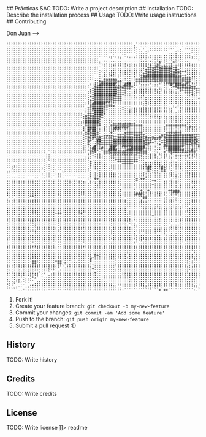 <snippet>
  <content>
## Prácticas SAC
TODO: Write a project description
## Installation
TODO: Describe the installation process
## Usage
TODO: Write usage instructions
## Contributing

Don Juan -->

<pre style="font: 10px/5px monospace;">`````````````````````````````````````````````````````````````````````````````````````````````````````````,;:,`````````````````
```````````````````````````````````````````````````````.`````````````````````````````````````````````````:;':`````````````````
```````````````````````````````````````````````````````..````````````````````````````````````````````````.,;.`````````````````
````````````````````````````````````````````````````````..`````````````````.``````````````````````````````,:.`````````````````
````````````````````````````````````````````````````````...`..```````````....``````````````````````````````.``````````````````
````````````````````````````````````````````````````````.,...`````````....`.....```````````````````````````,``````````````````
````````````````````````````````````````````````````````..,..`.......,,,,:,,,,..``````````````````````````.:``````````````````
````````````````````````````````````````````..`...``......,,.......,::::;;:,,....`````````````````````````,;.`````````````````
`````````````````````````````````````````````````..``....,,.,..,,,:;;;;;;;:,,,..`````````````````````````,;';.````````````````
````````````````````````````````````````..,,.`..``.......,,,,,,,:;;;;;'';;;:,...````````````````````````.::;;,````````````````
````````````````````````````````````````...,,::;::,...,..,:::,:;;'+'''''+'';;::,...````````````````````.:::::::```````````````
`````````````````````````````````````````......,::::,.,,,:::::;''++''+++'';;;;;:,...```````````````````,';;;;;;```````````````
``````````````````````````````````````````.,,,:;::,,:,,,,;;;;'+++#+++++++++;;:::,,..```````````````````,';;';;;```````````````
`````````````````````````````````````````..,,:;;;;::,::,,;;;'++++++#####++'';;;:,,..```````````````````,';;'';;```````````````
````````````````````````````````````````...,,,::;;;;::::;:;'+++#++######+++'';;;::,.```````````````````,';;'';;```````````````
````````````````````````````````````````..,.,:;;';;;:::;;;''+++#++#####++#++++'';;:,.``````````````````,''''';;```````````````
````````````````````````````````````````.`,,::;''';;:,::';'++##########+###+'';;;:::,.`````````````````,''''';;```````````````
````````````````````````````````````````.,,;'+'''''';::;''+++############+++++'';;:::,.````````````````,''''';;```````````````
``````````````````````````````````````..,,''''''''';;:::''+#################++++;;;;;:,.```````````````,'''''''```````````````
``````````````````````````````````````.,;'++++++';;::::'+++++#+###############++'';;;;:.```````````````,'';''''```````````````
``````````````````````````````````````:;+++#####++'';;''++++++++++###########+++'';;';;:```````````````,'';''''```````````````
````````````````````````````````````..;++#######++++##++++'''''''''++#######++#++''';;;;,``````````````,'';'';'```````````````
```````````````````````````````````..,++#######++++###+++';;;;';;;'''++#+#####++''''';;;;,`````````````,'';'';'```````````````
````````````````````````````````````.;+##########+#++++'';;;;;;:::;;';''++######++'';;;;;',````````````:'';'';'```````````````
````````````````````````````````````,+##########+#++++'';;;;:;:::,:;'';'''++#++++++++';:;;:.```````````:'';'';'```````````````
```````````````````````````````````.;+##########++++''';;;;;;;:::,,::;;;;''++++++'+++++';:':```````````:'';''''```````````````
```````````````````````````````````,'+##########++++'';;;;;;';::,:,,:;;;;;;''++++'++++++;;:'.``````````:'';;'';```````````````
``````````````````````````````````.:'+##########+++''';;';;;';;::::,:::;,;;;;'''+'''++++';';:``````````:'';;;;;```````````````
```````````````````````````````````:++#########+++'''';;;;;';;;;::,:::::::;;;;''''''+++++''';.`````````:'';;;';```````````````
```````````````````````````````````:'+########++++''''''';'';;;::::::::::::;;;;''''+'++++'''':`````````:'';;;;;```````````````
```````````````````````````````````:++########++++'''''''''';';;;:::;:;::;;;;;;;;''';++++'''''`````````:'';;;;;.``````````````
``````````````````````````````````.;++#######+++'''''''''''';';;;:::;:::;;;;;;;;;;;;;;#+++++'',.```````:'';;;;;.``````````````
```````````````````````````````````'+######+++''''''''''''';;';;;:::;:::::;;;;;;;;;;';+++++#+';.```````:;';;;;;.``````````````
```````````````````````````````````'+######++++'''''''''''';;';;::::;:,..,:;;;;;;;;;';'#+++#+'':```````:;';;;;;.``````````````
``````````````````````````````````.++#####++''''''+''';;;;;:;;;:::::::,.` `:::;;::::;''+#+++#+';,``````:;';;;;;.``````````````
``````````````````````````````````,++#####++''''''+'';;;;;;:;;;:;:,,,,:,``.,::::::::;;;'##++#++';``````:;';;;;;.``````````````
``````````````````````````````````;+++####+'''''''''';;;;;;;;;;;;::::,,,,,,,,::::::::;;;##++#+'+'``````:;';;;;;.``````````````
`````````````````````````````````.'+++####+''''''''''''';;;;;;;;;;::::::::,,,,:,,:,:::;;+++'+#'''.`````:;';;;;;.``````````````
`````````````````````````````````.++++###+'''''''''''''''''''';;;;;;;;;;;::,,,,,,,:,,::;''''++'''.`````:;';;;;;,``````````````
`````````````````````````````````:#+#####+'''''''''''''''''''''''';'';;;;::,,,.,,,:,,,::'+''++'';.`````:;';;;;;,``````````````
`````````````````````````````````'######+'';;''''''''''''''''''''''''''';;:,,,....,,,,,:;'++'++''.`````:;';;;;;,``````````````
````````````````````````````````.'######+'';;''''''''''''''''''''''''''';;;:::,,...,,,,,;'+++++'',`````:;';;;;;,``````````````
`````````````````````````````````'######+';;;'++++++++++'''''''''''''''''''';;;;::,.,,,::'++''+'',.````:;';;;;',``````````````
`````````````````````````````````'+####++';;'+++######+++++''''''''''+++++++++';;;;:,.,::'++''++':.````:;;;;;;',``````````````
`````````````````````````````````;+####+'';'+++######++++++'''''''''+++++++++++#++';;,,,;'+#++++':.````;;;;;;;',``````````````
`````````````````````````````````;+####++';'++###++++++++++'''''''''+++++'+'''+++'+';:,,;'+#++++':.````;;';;;;':``````````````
`````````````````````````````````:+#+##+''''+++'''''+++++++'''''''''''+++++++''''''';:,,:;+##++'':.````;;;;;;;':``````````````
`````````````````````````````````,+#+##+'''''+'''''++++++++''''''''''+++++++''''''''';,,,'++#++'',.````;;;;;;;;:``````````````
`````````````````````````````````.++##++';''''''+++#++++++++'''''''+++###+++++++++++##++.'++##++'..````;;;;;;';:``````````````
`````````````````````````````````.++###+++####+++++++++###+++''+''+#+############++++;'#+:'###++',`````;;';;;;;:``````````````
`````````````````````````````````,+#+#'@#+++++++###########+#######'##############+++':#+:;++#++',`````;;';;;;;:``````````````
`````````````````````````````````,'++;:##+++++#############++++''''++###########+##++':+#::,++++'.`````;;';;;;;;``````````````
`````````````````````````````````,'#:;:##+++++##############++++';'++############+#++':'+';,;+++'.`````;;';;;;;;``````````````
`````````````````````````````````.;+,;;#++++++##############+#''''+'+#########++##++++;;,:';:''+'.`````;;';;;;;;``````````````
`````````````````````````````````.;':;#++++++###++##########'+''''''#########++++++#+';;,,;+:''+'.`````;;';;;;;;``````````````
`````````````````````````````````.,'+##++#+++##+++++++######++''':;'++#####+++++++++;;;;:;;+##'+'``````;;;;;;;;;``````````````
``````````````````````````````````.++@#+'+++####++++#######++''';::''+#######+++#++;;;;:;;;'##+':``````;;;;;;;;;``````````````
`````````````````.`````````````````,+++';'+++#############+++'':,.,;+'++#######+++;;;:,::::;+#:.,``````;;;;;;;;;``````````````
`````````````````..````````````````:++';;'++++###########++++';:,`.;;;'+''''''';;:,,,,::::::'+:::.`````;;;;;;;;;``````````````
`````````````````..```````````````.''+';;;'''++++++++++++++''';::.`;;';''++++++':..,,,;;::,,'';;;.`````;;';;;;;;.`````````````
`````````````````..```````````````.;''';;;'''+++++++++++++'''';;:,.:;';;''''''';.`.,,:;;:,,,;;;''.`````;;;;;;;;;.`````````````
`````````````````..````````````````'';;;;;'''''++++++++++''''''';;:,;;':;''''';,..,,:;;;,,,,;;;;'``````;;;;;;;;;.`````````````
`````````````````.`````````````````'+';;;;''''''+++++++++''';;;;;;;:;:;;::'''':,,,,,;;;:,,::;';;'``````;;;;;;;;;.`````````````
`````````````````..````````````````'+';:;;;;''''''+++++'''';;;;;;;;;;;;';;;::::::,,:;;:,,,::;;':;``````;;;;;;;;;.`````````````
``...````````````..````````````````'+;;;:;;;''''''''''''''';;;;;;;;;;;;'';;;;:,;:::;;;:,,,::';';:``````;;;';;;;;.`````````````
``.````````````.`..````````````````:'';;;;;;;'''''''''''''';'##;;;'#+';'''';;;;;;:;;;:,,,,::'''':``````;;;;;;;;;.`````````````
`````````````````..``.`````````````,''';;;;;;''''''''''''''''#+;;;'#+'';'''';;;;;;;;;::::,::'''';``````;;;;;;;;;.`````````````
..```````````````..`````.```````````;''';;;;;;'''''''''''''''+';;;'++'';;'''';;;;;;;::::::::'''''``````;;;;;;;;;.`````````````
```````````````.`..``.,.````````````:'+':;;;;;;;'''''''''''+'''''''''';;;'''''';;;;;:::::::::'+':``````;;;';;;;;.`````````````
`````````````````..```..````````````;'+';;;;;;;;'''''''''''+''''''''''';;;'''''';;;;:::::::::'',,``````;;;;;;;;;,`````````````
``...````````````..``...````````````;'+';;;;;;;;;'''''''''''+''''''''''';;;''''';;;;;:::::::,`.,,``````;;;;;;;;;,`````````````
``...```....``.``,.`..,.`......`````:'++;;;;;;;;;'''''''+'++''''''''''';::;''''';;;;;;::::::..,:,``````;;;;;;;;;,`````````````
::::::::::::::::::::;:::::::;::::,.`:;'';;;;;;;;;'''''''+''''''++''';:::::;''''';;;;;;;::::,,,`..``````;;;;;;;;;,`````````````
,,::::::::::,,,,,,,,,,,,,,,:,,,:,::,:';';;;;;;;;;''''''''''''''''''';:,:::''''''';;;;;;::::;;:.`.``````;;;;;;;;;:`````````````
,,,,,:,:,,,,,,,,,,,::,,,,,,,,,,,,,,,:';;';;;;;;;;''''''''''''''+'''''''::;';''''';;;;;;::::;;;,,``.````;;;;;;;;;:````````````.
,,,::::::::::::::::::::::::::::::::::;;'';;;;;;;;''''''''''''''''''''''';;;''''';;;;;;;::::;;:,,```````;;;;;;;;;:``````````..,
.,:::::::::::::::::::::::::::::::::::;;''';;;;;;;;''''';'''''''''''''''''';''''''';;;;;:::;;;::.```````;;;;;;;;;:.````````.:;;
:::::::::::::::::::::::::::::::::::::;;''';;;;;;;;''''''''+''+''''''''+++++'''''';;;;;;:::,:::`````````;;;;;;;;;:.````````:;;:
,.:::::::::::::::::::::::::::::::::::::;;;;;;;;;;''''''+++++'';;';;;'''+###''''';;;;;;;;::`````````````;;;;;;;;;:`````````,:::
;:::::::::;;;::::::::;;;::::::::'';::::,,,:;;;;;;;'''''+###+'''''';''''+++'''''';;;;;;;:::`````````````;;;;;;;;;:`````````,:::
:;::::::::++;::::::::'';::::::::'';::,,,,.,;;;;;;;'''''''++++'''''''';::;''''''';;;;;;:::,````````````.;;;;;;;;;;:,,,,....;';:
,::,::::::'';::::::::;;;::::::::;;:::::::,::;;;;;;;''''''''++''''''';;;;;;'''''';;;;;;:::.`````````````;;;;;;;;;;::::;:::;;;;;
.,,,::::;;;;;::::::::;;:::::::::;;::::::::::;;;;;;;;'''''';''''''''''';;;''''''';;;;;;:::`````````````.;;;;;;;;;;::;:;;;:;;;;;
....,:::;;;;;::::::::;;;:::::::;;;;:::::::::;;;;;;;;''''';;;;''''''';;;;;''''''';;;;;;;::.````````````.;;;;;;;;;;::::;:;:;;;;;
..,..:::;;;;;;;;::;;:;;;;;;:::;;;;;;;;;;;;;;;;;;;;;;''''''';;;;;;;;;;;;;;;;';''';;;;;;;:;.````..``..``.;;;;;;;;;;:::::::::::::
::::;;;;;;;:::;;::::::::::;:::::::::;;;:;;:::;;;;;;;''''''';;;;;;;;;;;;;;;;;;''';;;;;;;;;.,,,,,,.,.....;;;;;;;;'';;;;;;;;;;;;;
::::::;;;:::::::::::::::::::::::::::;;:::::;:;;;;;;;''''''';;;;;;';;;;;;';;;''';;;;;;;;;:,,,,,,,,,,,,,,;;;;;;;;'';;;;;;;;;;;;;
;;;;;;;;;;;:;;::::;;:;;::;:::;;;;;;;;;;;;:;;;:;;;;;;'''''''''''''''';;'''''''';;;;;;;;;;:,,,,,,,,.,::::;;;;;;;;'';;;;;;;;;;;;'
;;;;;';;;;;;;;;;;;;;;;;;;;;;;;;;;;;;;;;;;;;;;;;;;;;;''''''''''''''''''''''''''';;;;;;;;;:,,,,,,,:,,::,:;;;;;;;;;';;;;;;;;;;;;;
;;;;;;;;;;;'';;;::;;;+++:;;;:;;'+'';;;;;;:;;;;;;;;;;;'''''''''''''''''''''''''';;;;;;;;;:,,,,,,,:,,:::;;;;;;;;;;';;;;;;;;;;;;;
,;::;;;;;;;'';;;;;;;;''';;;::;;'';;;;;;;:::;::;;;;;;;''''''''''+''''''''''''';;;;;;;;;;;:,:;;;;::::::;;;;;;;;;;;';;;;;;;;;;;;;
,,:,:;;;:::::::::::::::::::::::::::::;;:::::::;;;;;;;;'''''''''''''''''''''';;;;;;;;;;;;,:::::::::::;:;;;;;;;;;;';;:;;;;;;::::
,.:.;;;;;;;;:;;;;;;;:;;::;;::;;::;:;;;;;;;::::;;;;;;;;''''''''''''+'''''''';;;;;;;;;;;;;,,;;:::::::;;;;;;;;;;;;;';;::;;;;;;;::
.,:,:;;;::;;;:;;:;;::;;;:;;::;:;;;;:;;;;:::::';;;;;;;';'''''''''''''''''''';;;;;;;;;;;;;,,;;;;;::::;';;;;;;;;;;;';;;:;'+++++::
,::,;;;;;;'';:;;::;::;';:;;;:;:;;;;:;;;;;::::';;;;;;'';;''''''''''''''''''';;;;;;;;;;;;::,;;;;;::::;';;;;;;;;;;;';;::;'+++++::
,::,;;;;;;'';:;;::;:::';:;;;;;:;:;;:;;;;:::::';;;;';;'';;'''''''''''''';;;;;;;;;;;;;;;;:,,;;;;;::::::;;;;;;;;;;;';;::;'+++++::
,::,;;;;;;''':;;::;::;';:;;;:;:;;;;:;;;;:::::';;;;;;;;''''''''''''';'';;;;;;;;;;;;;;;;;:,,;;;:;::::;;;;;;;;;;;;;';;;:;'+++++:;
.:,,;;;;:;''':;;::;:;;';:;;;:;:;:';:;;;;:;:::';;;;;;;;;''''''''';;;;;;;'';'';;;;;;;;;;;::,;;;;;;;::;;:;;;;;;;;;;;;;::;'+++++:;
.:,,;;;;;;;';:;;:;;::;';:;;;:;:;:;;:;;;;;;:::';;;;;;;;;;'''''''';;;;';'''';;;;;;;;;;;;;::,:;;;;;:::;::;;;;;;;;;;;;;::;'+++++:;
,::,;;;;:;''':;;:;;::;';:;;;;;:;;;;:;;;;;;:::';;;;;;;;;;''''''''''''''';';;;;;;;;;;;;;;::,:;;';:;::;;;;;;;;;;;;;';;::;'+++++:;
,,,,;;;;;:;;':;;::;::;;;:;;;;;::::::;;;;;;;::';;;;;;;;;;;';;''''';;'';;;;;;;;;;;;;'';;;:::,;;';;:::;;;''';;'';;'';;::;'+++++::
.,:,;;;;;;::::;;::;;:::::;;;;;;:::;;;;;;;;:::';;;;;;;;;';;;;;;;;;;;''';;;;;;;;;;;;;';;;:::,;;;;;:::;;;'+';''''''+;;;:;'+++++::
,.:,;;;;;;::::;;;;;:::::::;;;;::::::;;;;;;;::';;;;;;;;;';';;;;;;;;;;;;;;;;;;;;;;;;;;;;;:::,:;;;;;:;;;;'++++++++'+';;;;;+++++:;
,.:,;;;;;;::::;;;;;:;;:::;;;;;;;:;;;;;;;;;;::';;;;;;;;;';';';;';;;;;;;;;;;;;;;;;;;;;;;;;::,,;;;;;:;;;'+'+++++++++';:;;;+++++:;
,.:,;;;;;;::::;;:;;;:::::;;;;;;:::;:;;;;;;;::;;;;;;;;;;;''';;;;;;;;;;;;;;;;;'';;;;;;;;;;::,,;;;:;::;:;'''''+#++'';;;;:;+++++:;
,,:,;;;;;;;';:;;:;;;;''':;;;;;;;;';:;;;;;;;::;;;;;;;;;;'';;;;;;;;;;;;;;;;;;;';;;;;;;;;;:::,,,::;;;:;:;''''+++++''';;;;;+++++::
,::,;;;;;;;;;;;;;;;;:''':;;;;;;;;;;:;;;;;';::;;;;;;;;;;;;;;;;;;;;;;;;;;;;;;;;;;;;;;;;;;;::::,.:;:;;;;'+''''''+++'+';;;'+'''+;;
::::;;;;;;;'';;;:;;;:;'';;;;;;;;;'':;;;;;;;:;;;;;;;;;;;;;;;;;;;;;;;;;;;;;;;;;;;;;;;;;;;;::::,...:;;;;'+''''+'+'+'';;;;;';';;;;
,,,,;;;;;;;;;;;;;;;;::;;:;;;;;;;;;;;;;;;;;;;:;;;;;;;;;;;;;;;;;;;;;;;;;;;;;;;;;;;';;;;;;;:::::,.``.,;:,.`.`:;''''''';;;'''''';;
,,:,;;;;;;;;;;;;;;;;;;;;;;;;;;;;;;;;;;;;;;;:;;;;;;;;;;;;;;;;;;;;;;;;;;;;;;;;;;;;';;;;;;;;::::,..```..::;;;;`:'+'''';;;;;;;;;;;
,..,;;;;:;;;;:;;;;;:::::::;;;::;:;;:;:::::;;;;;;;;;;';;;;;;;;;;;;;;;;;;;;;;;;;;;;';;;;;;;;::::,..``````,'++``;''''';;;;;;;;;;;
,,,,;;;;;;';;;;;;;;;;;;;;;;;;;;;;;:::'#+;;'';;;;;;;;';;;;;;;;;;;;;;;;;;;;;;;;;;;;';;;;;;;;:::::,,..````..+;`` ;'''';;;;;;;;;;;
,..,;;;;;;;;;;;;;;;;;;;;;;;;;;;:,,::'+''''''';';';;;';;;;;;;;;;;;;;;;;;;;;;;;;;;';;;;;;;;:::::::,...`````:.``````,';;;'+++++;;
,,,,;;;;;;''';;;;;;;;''';;;;;,.,,,::#'''''''''';'';;';;;;;;;;;;;;;;;;;;;;;;;;;;'';;;;;;;;:::::::,,...````:`..``  ``:;;;+++++;;
,::,;;;;;;'++;;;;;;;;+++';;:,,,::::;+''''''''''';;;;;;;;;;;;;;;;;;;;;;;;;;;;;;;';'';;;;;;:::::::::,..````..`.```   ``.;+#'++;;
,:,:;;;;;;'++';;;;;;;'++;:,,:::::;:;''''''''''';;;;;;;;;;;;;;;;;;;;;;;;;;;;;;;''';;;;;;;;;::::::::,,.........```   ` ``;++++;;
,,,:;;;;;;;;;;;;;;;;;;;:.`.:::::;;;;'+'''''''''';;;;;;;;;;;;;;;;;;;;;;;;;;;;;;''';;;;;;;;;:::::::::,,,...,..````   ` ` ``.;+;;
,..,:;;;;;;;;;';;;;;;;,``.:::;::;;;;;''''''''''';;;;;;;;;;;;;;;;;;;;;;;;;;;;;;;';;;;;;;;;;::::::::::,,,,,.,..``     ``  ```.;;
,,..:,';;;;;;;';;;:;,``,:::::;::;;;;;+''''''''';;;;;;;;;;;;;;;;;;;;;;;;;;;;;;;;';;;;;;;;;;:::::::::,:,,,,....````   ```  ` ``,
,:,:;;;;;;;;::';:.```:;::::::;;:;;;;;;'''''''''''';;;;;;;;;;;;;;;;;;;;;;;;;;;;;';;;;;;;;;;:::::::,::::,...`..```````````  `` `
,:::;;;;'';;;:',. `.::::::;;:;;;;;;;;;+''''''''''';;;;;;;;;;;;;;;;;;;;;;;;;;;;';;;;;;;;;;;;:::::,::::,...```.````    ````   ` 
''';;;;;;;;';:` ` .::::::;;;::;;;;;;;;;''''''''''''';;;;;;;;;;;;;;;;;;;;;;;;;;';;;;;;'';;;;:::::::::,``````.``.```````````    
'';;''''''';.` ` ,:;;::::;;;;:;;;;;;;;;;''''''''''''';;;;;;;;;;;;;;;;;;;;;;;;;;;;;''''';;;;::::,:,,,`````..`...````````````   
;:;:';';:.`` ` `:;;::::::;;;;:;;;;;;;;;;;''''''''''''';;;;;;;;;;;;;;;;;;;;;;;;;;;;'';'';;;::::::,,.`````.,.....```````````````
:,,:;;,.``` ` ,:;;;:::::;;;;;::;;;;;;;;;;;''''''''''';;;;;;;;;;;;;;;;;;;;;;;;;;;;;''''';;;:::,,,,``````.,......```````````````
';:,``  ````.::;;;::::::;;;:;;;;;;;;;;;;;;;;'''''''''''';;;;';;;;;;;;;;;;;'''';;'''''';;;:::,,,.`````..::,,..`````````````````
+;.` `` ``.,:::;:::::::;;:;;::;;;;';;;;;;;;;;;'''''''''';';;';;;;;;;;;;;';'''''''''''';;;:::,.``````.,::.`..``````````````````
`     ``.,:::;:;::::::::;::;;;;;;;;;;;;;;;;;;;;;''''''''''';;;;;;;';''''''''''''';;';;;;:.``````...,,:.``   ````````````````.`
`   ```.:::::;;;::::::::::;;;;;;;;;;;';;;;;;;;;;;;''''''''''';;'''''''''''''''''''';;:,.`````.....,:, ``  `  `````````````````
`````.,:;;;;;;;;;;:::::::::;;;;;;;;;;;;;;;;;;;;;;;;'''''''''''''''+'++''''''''''';,`````....,.,:::.```````````````````````.``.
</pre>

1. Fork it!
2. Create your feature branch: `git checkout -b my-new-feature`
3. Commit your changes: `git commit -am 'Add some feature'`
4. Push to the branch: `git push origin my-new-feature`
5. Submit a pull request :D
## History
TODO: Write history
## Credits
TODO: Write credits
## License
TODO: Write license
]]></content>
  <tabTrigger>readme</tabTrigger>
</snippet>
